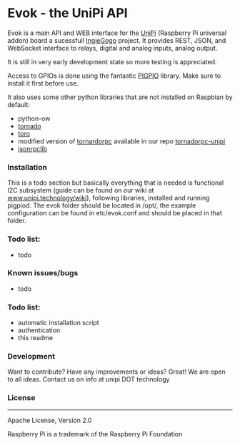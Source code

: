 # Evok - the UniPi API

Evok is a main API and WEB interface for the [UniPi] (Raspberry Pi universal addon) board a sucessfull [IngieGogo] project. It provides REST, JSON, and WebSocket interface to relays, digital and analog inputs, analog output.

It is still in very early development state so more testing is appreciated.

Access to GPIOs is done using the fantastic [PIGPIO] library. Make sure to install it first before use.

It also uses some other python libraries that are not installed on Raspbian by default:
* python-ow
* [tornado]
* [toro]
* modified version of [tornardorpc] available in our repo [tornadorpc-unipi]
* [jsonrpclib]


### Installation
This is a todo section but basically everything that is needed is functional I2C subsystem (guide can be found on our wiki at www.unipi.technology/wiki), following libraries, installed and running pigpiod.
The evok folder should be located in /opt/, the example configuration can be found in etc/evok.conf and should be placed in that folder.
### Todo list:
 * todo

### Known issues/bugs
* todo

### Todo list:
* automatic installation script
* authentication
* this readme 

### Development
Want to contribute? Have any improvements or ideas? Great! We are open to all ideas. Contact us on info at unipi DOT technology

### License
----
Apache License, Version 2.0


Raspberry Pi is a trademark of the Raspberry Pi Foundation

[IngieGogo]:https://www.indiegogo.com/projects/unipi-the-universal-raspberry-pi-add-on-board
[UniPi]:http://www.unipi.technology
[PIGPIO]:http://abyz.co.uk/rpi/pigpio/
[tornado]:https://pypi.python.org/pypi/tornado/
[toro]:https://pypi.python.org/pypi/toro/
[tornardorpc]:https://github.com/joshmarshall/tornadorpc
[jsonrpclib]:https://github.com/joshmarshall/jsonrpclib
[tornadorpc-unipi]:https://github.com/UniPiTechnology/tornadorpc-unipi